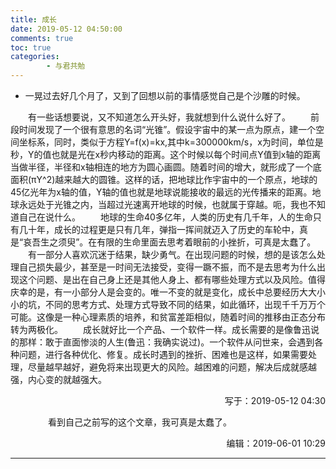 ```yaml
---
title: 成长
date: 2019-05-12 04:50:00
comments: true
toc: true
categories:
        - 与君共勉
---
```


*  一晃过去好几个月了，又到了回想以前的事情感觉自己是个沙雕的时候。

   <!--more-->
   
　　有一些话想要说，又不知道怎么开头好，我就想到什么说什么好了。
　　前段时间发现了一个很有意思的名词“光锥”。假设宇宙中的某一点为原点，建一个空间坐标系，同时，类似于方程Y=f(x)=kx,其中k=300000km/s，x为时间，单位是秒，Y的值也就是光在x秒内移动的距离。这个时候以每个时间点Y值到x轴的距离当做半径，半径和x轴相连的地方为圆心画圆。随着时间的增大，就形成了一个底面积(πY^2)越来越大的圆锥。这样的话，把地球比作宇宙中的一个原点，地球的45亿光年为x轴的值，Y轴的值也就是地球说能接收的最远的光传播来的距离。地球永远处于光锥之内，当超过光速离开地球的时候，也就属于穿越。呃，我也不知道自己在说什么。
　　地球的生命40多亿年，人类的历史有几千年，人的生命只有几十年，成长的过程更是只有几年，弹指一挥间就迈入了历史的车轮中，真是“哀吾生之须臾”。在有限的生命里面去思考着眼前的小挫折，可真是太蠢了。
　　有一部分人喜欢沉迷于结果，缺少勇气。在出现问题的时候，想的是该怎么处理自己损失最少，甚至是一时间无法接受，变得一蹶不振，而不是去思考为什么出现这个问题、是出在自己身上还是其他人身上、都有哪些处理方式以及风险。值得庆幸的是，有一小部分人是会变的。唯一不变的就是变化，成长中总要经历大大小小的坑，不同的思考方式、处理方式导致不同的结果，如此循环，出现千千万万个可能。这像是一种心理素质的培养，和贫富差距相似，随着时间的推移由正态分布转为两极化。
　　成长就好比一个产品、一个软件一样。成长需要的是像鲁迅说的那样：敢于直面惨淡的人生(鲁迅：我确实说过)。一个软件从问世来，会遇到各种问题，进行各种优化、修复。成长时遇到的挫折、困难也是这样，如果需要处理，尽量越早越好，避免将来出现更大的风险。越困难的问题，解决后成就感越强，内心变的就越强大。
	<p align="right">写于：2019-05-12 04:30</p>
　　
　　看到自己之前写的这个文章，我可真是太蠢了。
	<p align="right">编辑：2019-06-01 10:29</p>
	
---
